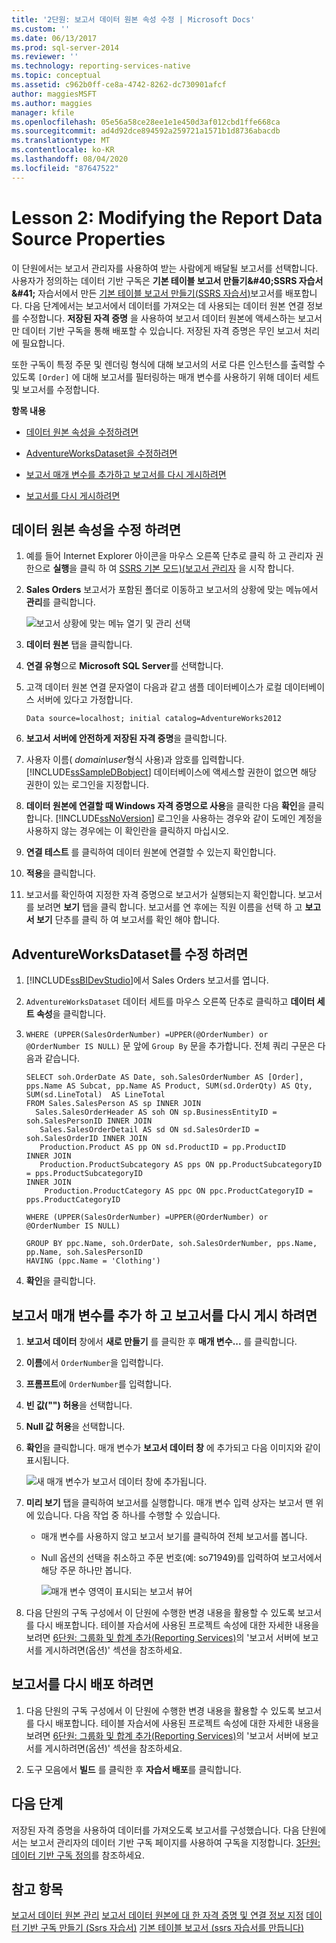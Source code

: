 ```yaml
---
title: '2단원: 보고서 데이터 원본 속성 수정 | Microsoft Docs'
ms.custom: ''
ms.date: 06/13/2017
ms.prod: sql-server-2014
ms.reviewer: ''
ms.technology: reporting-services-native
ms.topic: conceptual
ms.assetid: c962b0ff-ce8a-4742-8262-dc730901afcf
author: maggiesMSFT
ms.author: maggies
manager: kfile
ms.openlocfilehash: 05e56a58ce28ee1e1e450d3af012cbd1ffe668ca
ms.sourcegitcommit: ad4d92dce894592a259721a1571b1d8736abacdb
ms.translationtype: MT
ms.contentlocale: ko-KR
ms.lasthandoff: 08/04/2020
ms.locfileid: "87647522"
---
```

# <a name="lesson-2-modifying-the-report-data-source-properties"></a>Lesson 2: Modifying the Report Data Source Properties
  이 단원에서는 보고서 관리자를 사용하여 받는 사람에게 배달될 보고서를 선택합니다. 사용자가 정의하는 데이터 기반 구독은 **기본 테이블 보고서 만들기&amp;#40;SSRS 자습서&amp;#41;** 자습서에서 만든 [기본 테이블 보고서 만들기&#40;SSRS 자습서&#41;](../reporting-services/create-a-basic-table-report-ssrs-tutorial.md)보고서를 배포합니다. 다음 단계에서는 보고서에서 데이터를 가져오는 데 사용되는 데이터 원본 연결 정보를 수정합니다. **저장된 자격 증명** 을 사용하여 보고서 데이터 원본에 액세스하는 보고서만 데이터 기반 구독을 통해 배포할 수 있습니다. 저장된 자격 증명은 무인 보고서 처리에 필요합니다.

 또한 구독이 특정 주문 및 렌더링 형식에 대해 보고서의 서로 다른 인스턴스를 출력할 수 있도록 `[Order]` 에 대해 보고서를 필터링하는 매개 변수를 사용하기 위해 데이터 세트 및 보고서를 수정합니다.

 **항목 내용**

-   [데이터 원본 속성을 수정하려면](#bkmk_modify_datasource)

-   [AdventureWorksDataset을 수정하려면](#bkmk_modify_dataset)

-   [보고서 매개 변수를 추가하고 보고서를 다시 게시하려면](#bkmk_add_reportparameter)

-   [보고서를 다시 게시하려면](#bkmk_redeploy)

##  <a name="to-modify-the-data-source-properties"></a><a name="bkmk_modify_datasource"></a>데이터 원본 속성을 수정 하려면

1.  예를 들어 Internet Explorer 아이콘을 마우스 오른쪽 단추로 클릭 하 고 관리자 권한으로 **실행**을 클릭 하 여 [SSRS 기본 모드&#41;&#40;보고서 관리자](../../2014/reporting-services/report-manager-ssrs-native-mode.md) 을 시작 합니다.

2.  **Sales Orders** 보고서가 포함된 폴더로 이동하고 보고서의 상황에 맞는 메뉴에서 **관리**를 클릭합니다.

     ![보고서 상황에 맞는 메뉴 열기 및 관리 선택](../../2014/tutorials/media/ssrs-tutorial-datadriven-manage-report.gif "보고서 상황에 맞는 메뉴 열기 및 관리 선택")

3.  **데이터 원본** 탭을 클릭합니다.

4.  **연결 유형**으로 **Microsoft SQL Server**를 선택합니다.

5.  고객 데이터 원본 연결 문자열이 다음과 같고 샘플 데이터베이스가 로컬 데이터베이스 서버에 있다고 가정합니다.

    ```
    Data source=localhost; initial catalog=AdventureWorks2012
    ```

6.  **보고서 서버에 안전하게 저장된 자격 증명**을 클릭합니다.

7.  사용자 이름( *domain\user*형식 사용)과 암호를 입력합니다. [!INCLUDE[ssSampleDBobject](../includes/sssampledbobject-md.md)] 데이터베이스에 액세스할 권한이 없으면 해당 권한이 있는 로그인을 지정합니다.

8.  **데이터 원본에 연결할 때 Windows 자격 증명으로 사용**을 클릭한 다음 **확인**을 클릭합니다. [!INCLUDE[ssNoVersion](../includes/ssnoversion-md.md)] 로그인을 사용하는 경우와 같이 도메인 계정을 사용하지 않는 경우에는 이 확인란을 클릭하지 마십시오.

9. **연결 테스트** 를 클릭하여 데이터 원본에 연결할 수 있는지 확인합니다.

10. **적용**을 클릭합니다.

11. 보고서를 확인하여 지정한 자격 증명으로 보고서가 실행되는지 확인합니다. 보고서를 보려면 **보기** 탭을 클릭 합니다. 보고서를 연 후에는 직원 이름을 선택 하 고 **보고서 보기** 단추를 클릭 하 여 보고서를 확인 해야 합니다.

##  <a name="to-modify-the-adventureworksdataset"></a><a name="bkmk_modify_dataset"></a>AdventureWorksDataset를 수정 하려면

1.  [!INCLUDE[ssBIDevStudio](../includes/ssbidevstudio-md.md)]에서 Sales Orders 보고서를 엽니다.

2.  `AdventureWorksDataset` 데이터 세트를 마우스 오른쪽 단추로 클릭하고 **데이터 세트 속성**을 클릭합니다.

3.  `WHERE (UPPER(SalesOrderNumber) =UPPER(@OrderNumber) or  @OrderNumber IS NULL)` 문 앞에 `Group By` 문을 추가합니다. 전체 쿼리 구문은 다음과 같습니다.

    ```
    SELECT soh.OrderDate AS Date, soh.SalesOrderNumber AS [Order], pps.Name AS Subcat, pp.Name AS Product, SUM(sd.OrderQty) AS Qty, SUM(sd.LineTotal)  AS LineTotal
    FROM Sales.SalesPerson AS sp INNER JOIN
      Sales.SalesOrderHeader AS soh ON sp.BusinessEntityID = soh.SalesPersonID INNER JOIN
       Sales.SalesOrderDetail AS sd ON sd.SalesOrderID = soh.SalesOrderID INNER JOIN
       Production.Product AS pp ON sd.ProductID = pp.ProductID
    INNER JOIN
       Production.ProductSubcategory AS pps ON pp.ProductSubcategoryID = pps.ProductSubcategoryID 
    INNER JOIN
        Production.ProductCategory AS ppc ON ppc.ProductCategoryID = pps.ProductCategoryID

    WHERE (UPPER(SalesOrderNumber) =UPPER(@OrderNumber) or  @OrderNumber IS NULL)

    GROUP BY ppc.Name, soh.OrderDate, soh.SalesOrderNumber, pps.Name, pp.Name, soh.SalesPersonID
    HAVING (ppc.Name = 'Clothing')
    ```

4.  **확인**을 클릭합니다.

##  <a name="to-add-a-report-parameter-and-republish-the-report"></a><a name="bkmk_add_reportparameter"></a>보고서 매개 변수를 추가 하 고 보고서를 다시 게시 하려면

1.  **보고서 데이터** 창에서 **새로 만들기** 를 클릭한 후 **매개 변수...** 를 클릭합니다.

2.  **이름**에서 `OrderNumber`을 입력합니다.

3.  **프롬프트**에 `OrderNumber`를 입력합니다.

4.  **빈 값("") 허용**을 선택합니다.

5.  **Null 값 허용**을 선택합니다.

6.  **확인**을 클릭합니다. 매개 변수가 **보고서 데이터 창** 에 추가되고 다음 이미지와 같이 표시됩니다.

     ![새 매개 변수가 보고서 데이터 창에 추가됩니다.](../../2014/tutorials/media/ssrs-tutorial-datadriven-parameter.gif "새 매개 변수가 보고서 데이터 창에 추가됩니다.")

7.  **미리 보기** 탭을 클릭하여 보고서를 실행합니다. 매개 변수 입력 상자는 보고서 맨 위에 있습니다. 다음 작업 중 하나를 수행할 수 있습니다.

    -   매개 변수를 사용하지 않고 보고서 보기를 클릭하여 전체 보고서를 봅니다.

    -   Null 옵션의 선택을 취소하고 주문 번호(예: so71949)를 입력하여 보고서에서 해당 주문 하나만 봅니다.

         ![매개 변수 영역이 표시되는 보고서 뷰어](../../2014/tutorials/media/ssrs-tutorial-datadriven-reportviewer-parameter.gif "매개 변수 영역이 표시되는 보고서 뷰어")

8.  다음 단원의 구독 구성에서 이 단원에 수행한 변경 내용을 활용할 수 있도록 보고서를 다시 배포합니다. 테이블 자습서에 사용된 프로젝트 속성에 대한 자세한 내용을 보려면 [6단원: 그룹화 및 합계 추가&#40;Reporting Services&#41;](../reporting-services/lesson-6-adding-grouping-and-totals-reporting-services.md)의 '보고서 서버에 보고서를 게시하려면(옵션)' 섹션을 참조하세요.

##  <a name="to-re-deploy-the-report"></a><a name="bkmk_redeploy"></a>보고서를 다시 배포 하려면

1.  다음 단원의 구독 구성에서 이 단원에 수행한 변경 내용을 활용할 수 있도록 보고서를 다시 배포합니다. 테이블 자습서에 사용된 프로젝트 속성에 대한 자세한 내용을 보려면 [6단원: 그룹화 및 합계 추가&#40;Reporting Services&#41;](../reporting-services/lesson-6-adding-grouping-and-totals-reporting-services.md)의 '보고서 서버에 보고서를 게시하려면(옵션)' 섹션을 참조하세요.

2.  도구 모음에서 **빌드** 를 클릭한 후 **자습서 배포**를 클릭합니다.

## <a name="next-steps"></a>다음 단계
 저장된 자격 증명을 사용하여 데이터를 가져오도록 보고서를 구성했습니다. 다음 단원에서는 보고서 관리자의 데이터 기반 구독 페이지를 사용하여 구독을 지정합니다. [3단원: 데이터 기반 구독 정의](../reporting-services/lesson-3-defining-a-data-driven-subscription.md)를 참조하세요.

## <a name="see-also"></a>참고 항목
 [보고서 데이터 원본 관리](report-data/manage-report-data-sources.md) [보고서 데이터 원본에 대 한 자격 증명 및 연결 정보 지정](report-data/specify-credential-and-connection-information-for-report-data-sources.md) [데이터 기반 구독 만들기 &#40;Ssrs 자습서&#41;](../reporting-services/create-a-data-driven-subscription-ssrs-tutorial.md) [기본 테이블 보고서 &#40;ssrs 자습서를 만듭니다&#41;](../reporting-services/create-a-basic-table-report-ssrs-tutorial.md)


